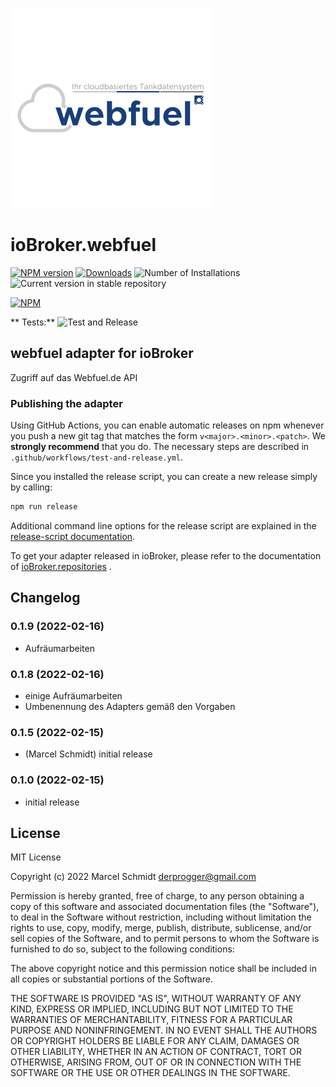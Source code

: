 ![Logo](admin/webfuel.png)

# ioBroker.webfuel

[![NPM version](https://img.shields.io/npm/v/iobroker.webfuel.svg)](https://www.npmjs.com/package/iobroker.webfuel)
[![Downloads](https://img.shields.io/npm/dm/iobroker.webfuel.svg)](https://www.npmjs.com/package/iobroker.webfuel)
![Number of Installations](https://iobroker.live/badges/webfuel-installed.svg)
![Current version in stable repository](https://iobroker.live/badges/webfuel-stable.svg)

[![NPM](https://nodei.co/npm/iobroker.webfuel.png?downloads=true)](https://nodei.co/npm/iobroker.webfuel/)

**
Tests:** ![Test and Release](https://github.com/maennl/ioBroker.webfuel/workflows/Test%20and%20Release/badge.svg)

## webfuel adapter for ioBroker

Zugriff auf das Webfuel.de API

### Publishing the adapter

Using GitHub Actions, you can enable automatic releases on npm whenever you push a new git tag that matches the form
`v<major>.<minor>.<patch>`. We **strongly recommend** that you do. The necessary steps are described
in `.github/workflows/test-and-release.yml`.

Since you installed the release script, you can create a new
release simply by calling:

```bash
npm run release
```

Additional command line options for the release script are explained in the
[release-script documentation](https://github.com/AlCalzone/release-script#command-line).

To get your adapter released in ioBroker, please refer to the documentation
of [ioBroker.repositories](https://github.com/ioBroker/ioBroker.repositories#requirements-for-adapter-to-get-added-to-the-latest-repository)
.

## Changelog

<!--  
    Placeholder for the next version (at the beginning of the line):
    ## **WORK IN PROGRESS**
-->
### 0.1.9 (2022-02-16)

- Aufräumarbeiten

### 0.1.8 (2022-02-16)

- einige Aufräumarbeiten
- Umbenennung des Adapters gemäß den Vorgaben

### 0.1.5 (2022-02-15)

* (Marcel Schmidt) initial release

### 0.1.0 (2022-02-15)

* initial release

<!--
	Placeholder for the next version (at the beginning of the line):
	### **WORK IN PROGRESS**
-->

## License

MIT License

Copyright (c) 2022 Marcel Schmidt <derprogger@gmail.com>

Permission is hereby granted, free of charge, to any person obtaining a copy
of this software and associated documentation files (the "Software"), to deal
in the Software without restriction, including without limitation the rights
to use, copy, modify, merge, publish, distribute, sublicense, and/or sell
copies of the Software, and to permit persons to whom the Software is
furnished to do so, subject to the following conditions:

The above copyright notice and this permission notice shall be included in all
copies or substantial portions of the Software.

THE SOFTWARE IS PROVIDED "AS IS", WITHOUT WARRANTY OF ANY KIND, EXPRESS OR
IMPLIED, INCLUDING BUT NOT LIMITED TO THE WARRANTIES OF MERCHANTABILITY,
FITNESS FOR A PARTICULAR PURPOSE AND NONINFRINGEMENT. IN NO EVENT SHALL THE
AUTHORS OR COPYRIGHT HOLDERS BE LIABLE FOR ANY CLAIM, DAMAGES OR OTHER
LIABILITY, WHETHER IN AN ACTION OF CONTRACT, TORT OR OTHERWISE, ARISING FROM,
OUT OF OR IN CONNECTION WITH THE SOFTWARE OR THE USE OR OTHER DEALINGS IN THE
SOFTWARE.

